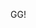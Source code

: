 GG! 
<!---
EmilGraas/EmilGraas is a ✨ special ✨ repository because its `README.md` (this file) appears on your GitHub profile.
You can click the Preview link to take a look at your changes.
--->
